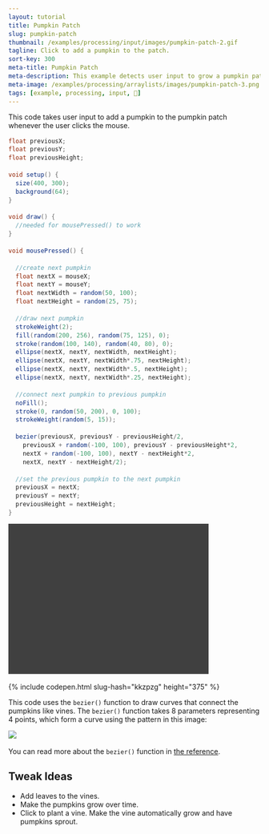 ```yaml
---
layout: tutorial
title: Pumpkin Patch
slug: pumpkin-patch
thumbnail: /examples/processing/input/images/pumpkin-patch-2.gif
tagline: Click to add a pumpkin to the patch.
sort-key: 300
meta-title: Pumpkin Patch
meta-description: This example detects user input to grow a pumpkin patch! 🎃
meta-image: /examples/processing/arraylists/images/pumpkin-patch-3.png
tags: [example, processing, input, 🎃]
---
```


This code takes user input to add a pumpkin to the pumpkin patch whenever the user clicks the mouse.

```java
float previousX;
float previousY;
float previousHeight;

void setup() {
  size(400, 300);
  background(64);
}

void draw() {
  //needed for mousePressed() to work
}

void mousePressed() {

  //create next pumpkin
  float nextX = mouseX;
  float nextY = mouseY;
  float nextWidth = random(50, 100);
  float nextHeight = random(25, 75);

  //draw next pumpkin
  strokeWeight(2);
  fill(random(200, 256), random(75, 125), 0);
  stroke(random(100, 140), random(40, 80), 0);
  ellipse(nextX, nextY, nextWidth, nextHeight);
  ellipse(nextX, nextY, nextWidth*.75, nextHeight);
  ellipse(nextX, nextY, nextWidth*.5, nextHeight);
  ellipse(nextX, nextY, nextWidth*.25, nextHeight);

  //connect next pumpkin to previous pumpkin
  noFill();
  stroke(0, random(50, 200), 0, 100);
  strokeWeight(random(5, 15));

  bezier(previousX, previousY - previousHeight/2, 
    previousX + random(-100, 100), previousY - previousHeight*2, 
    nextX + random(-100, 100), nextY - nextHeight*2, 
    nextX, nextY - nextHeight/2);

  //set the previous pumpkin to the next pumpkin
  previousX = nextX;
  previousY = nextY;
  previousHeight = nextHeight;
}
```

![pumpkin patch](/examples/processing/input/images/pumpkin-patch-1.gif)

{% include codepen.html slug-hash="kkzpzg" height="375" %}

This code uses the `bezier()` function to draw curves that connect the pumpkins like vines. The `bezier()` function takes 8 parameters representing 4 points, which form a curve using the pattern in this image:

<img src="https://upload.wikimedia.org/wikipedia/commons/thumb/d/d0/Bezier_curve.svg/800px-Bezier_curve.svg.png" style="width:200px" />

You can read more about the `bezier()` function in [the reference](https://processing.org/reference/bezier_.html).
    
## Tweak Ideas

- Add leaves to the vines.
- Make the pumpkins grow over time.
- Click to plant a vine. Make the vine automatically grow and have pumpkins sprout.
